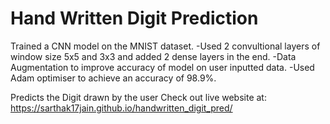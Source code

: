 # Hand Written Digit Prediction
Trained a CNN model on the MNIST dataset. 
-Used 2 convultional layers of window size 5x5 and 3x3 and added 2 dense layers in the end.
-Data Augmentation to improve accuracy of model on user inputted data.
-Used Adam optimiser to achieve an accuracy of 98.9%.

Predicts the Digit drawn by the user
Check out live website at: https://sarthak17jain.github.io/handwritten_digit_pred/
